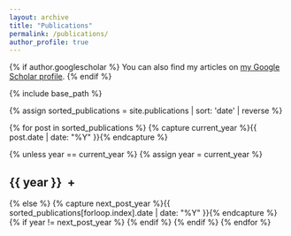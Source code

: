 ```yaml
---
layout: archive
title: "Publications"
permalink: /publications/
author_profile: true
---
```


{% if author.googlescholar %}
  You can also find my articles on [my Google Scholar profile]({{author.googlescholar}}).
{% endif %}

{% include base_path %}

{% assign sorted_publications = site.publications | sort: 'date' | reverse %}

{% for post in sorted_publications %}
  {% capture current_year %}{{ post.date | date: "%Y" }}{% endcapture %}
  
  {% unless year == current_year %}
    {% assign year = current_year %}
<h2 class="year-toggle">{{ year }} <span class="toggle-icon">+</span></h2>
<div id="publications-{{ year }}" class="publications-section">
  {% endunless %}
  
  {% include archive-single.html %}
  
  {% if forloop.last %}
    </div>
  {% else %}
    {% capture next_post_year %}{{ sorted_publications[forloop.index].date | date: "%Y" }}{% endcapture %}
    {% if year != next_post_year %}
      </div>
    {% endif %}
  {% endif %}
{% endfor %}

<script>
var yearToggles = document.querySelectorAll('.year-toggle');
yearToggles.forEach(function(toggle) {
  toggle.addEventListener('click', function() {
    var publicationsSection = this.nextElementSibling;
    var toggleIcon = this.querySelector('.toggle-icon');
    
    if (publicationsSection.style.display === 'none') {
      publicationsSection.style.display = 'block';
      toggleIcon.innerHTML = '-';
    } else {
      publicationsSection.style.display = 'none';
      toggleIcon.innerHTML = '+';
    }
  });
});
</script>

<style>
.year-toggle {
  cursor: pointer;
}

.publications-section {
  display: none;
  margin-bottom: 20px;
}

.toggle-icon {
  margin-left: 5px;
}
</style>
